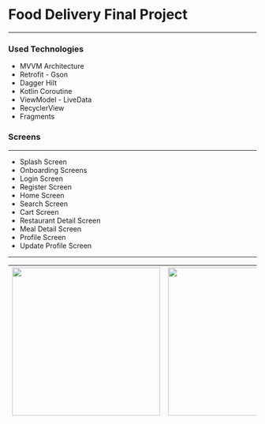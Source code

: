 # Food Delivery Final Project
------
### Used Technologies

* MVVM Architecture
* Retrofit - Gson
* Dagger Hilt
* Kotlin Coroutine
* ViewModel - LiveData
* RecyclerView
* Fragments

### Screens
------
* Splash Screen
* Onboarding Screens
* Login Screen
* Register Screen
* Home Screen
* Search Screen
* Cart Screen
* Restaurant Detail Screen
* Meal Detail Screen
* Profile Screen
* Update Profile Screen
------
 | <image src="https://github.com/iiremdogan/food_delivery_final_project/blob/master/record/splash-onboarding.gif" width="300"> | <image src="https://github.com/iiremdogan/food_delivery_final_project/blob/master/record/home.gif" width="300"> |
| --- | ---
